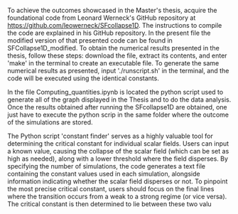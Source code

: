 To achieve the outcomes showcased in the Master's thesis, acquire the foundational code from Leonard Werneck's GitHub repository at https://github.com/leowerneck/SFcollapse1D. The instructions to compile the code are explained in his GitHub repository. In the present file the modified version of that presented code can be found in SFCollapse1D_modified. To obtain the numerical results presented in the thesis, follow these steps: download the file, extract its contents, and enter 'make' in the terminal to create an executable file. To generate the same numerical results as presented, input './runscript.sh' in the terminal, and the code will be executed using the identical constants.


In the file Computing_quantities.ipynb is located  the python script used to generate all of the graph displayed in the Thesis and to do the data analysis. Once the results obtained after running the SFcollapse1D are obtained, one just have to execute the python scrip in the same folder where the outcome of the simulations are stored. 

The Python script 'constant finder' serves as a highly valuable tool for determining the critical constant for individual scalar fields. Users can input a known value, causing the collapse of the scalar field (which can be set as high as needed), along with a lower threshold where the field disperses. By specifying the number of simulations, the code generates a text file containing the constant values used in each simulation, alongside information indicating whether the scalar field disperses or not.
To pinpoint the most precise critical constant, users should focus on the final lines where the transition occurs from a weak to a strong regime (or vice versa). The critical constant is then determined to lie between these two valu
